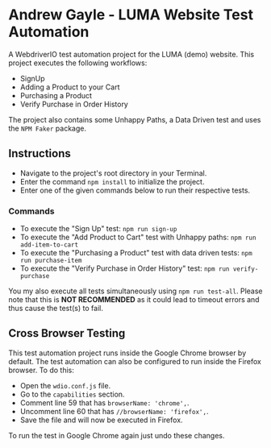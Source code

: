 
# Andrew Gayle - LUMA Website Test Automation

A WebdriverIO test automation project for the LUMA (demo) website. 
This project executes the following workflows: 

* SignUp
* Adding a Product to your Cart 
* Purchasing a Product 
* Verify Purchase in Order History

The project also contains some Unhappy Paths, a Data Driven test and uses the `NPM Faker` package.

## Instructions
- Navigate to the project's root directory in your Terminal.
- Enter the command `npm install` to initialize the project.
- Enter one of the given commands below to run their respective tests.

### Commands
- To execute the "Sign Up" test: `npm run sign-up`
- To execute the "Add Product to Cart" test with Unhappy paths: `npm run add-item-to-cart`
- To execute the "Purchasing a Product" test with data driven tests: `npm run purchase-item`
- To execute the "Verify Purchase in Order History" test: `npm run verify-purchase`

You my also execute all tests simultaneously using `npm run test-all`. Please note that this is **NOT RECOMMENDED** as it could lead to timeout errors and thus cause the test(s) to fail.

## Cross Browser Testing

This test automation project runs inside the Google Chrome browser by default. The test automation can also be configured to run inside the Firefox browser. To do this:

- Open the `wdio.conf.js` file.
- Go to the `capabilities` section.
- Comment line 59 that has `browserName: 'chrome',`.
- Uncomment line 60 that has `//browserName: 'firefox',`.
- Save the file and will now be executed in Firefox.

To run the test in Google Chrome again just undo these changes.
